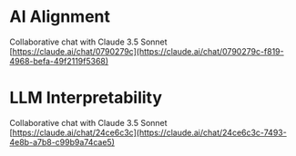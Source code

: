 # AI Alignment
Collaborative chat with Claude 3.5 Sonnet  
[https://claude.ai/chat/0790279c](https://claude.ai/chat/0790279c-f819-4968-befa-49f2119f5368)

# LLM Interpretability
Collaborative chat with Claude 3.5 Sonnet  
[https://claude.ai/chat/24ce6c3c](https://claude.ai/chat/24ce6c3c-7493-4e8b-a7b8-c99b9a74cae5)
